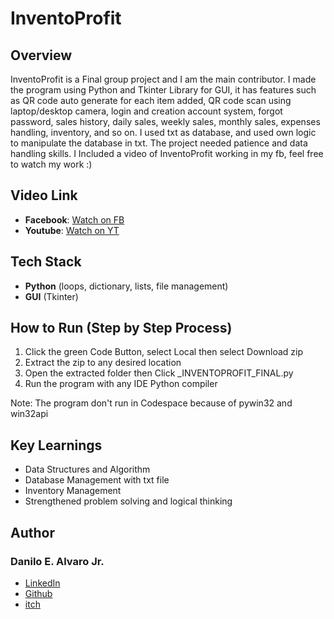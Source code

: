# InventoProfit
## Overview
InventoProfit is a Final group project and I am the main contributor. I made the program using Python and Tkinter Library for GUI, it has features such as QR code auto generate for each item added, QR code scan using laptop/desktop camera, login and creation account system, forgot password,
sales history, daily sales, weekly sales, monthly sales, expenses handling, inventory, and so on. I used txt as database, and used own logic to manipulate the database in txt. The project needed patience and data handling skills.
I Included a video of InventoProfit working in my fb, feel free to watch my work :)
## Video Link
- **Facebook**: [Watch on FB](https://www.facebook.com/share/v/1DJVVpVZmB/)
- **Youtube**: [Watch on YT](https://www.youtube.com/watch?v=n7Qw__cRfIk)
## Tech Stack
- **Python** (loops, dictionary, lists, file management)
- **GUI** (Tkinter)
## How to Run (Step by Step Process)
1. Click the green Code Button, select Local then select Download zip
2. Extract the zip to any desired location
3. Open the extracted folder then Click _INVENTOPROFIT_FINAL.py
4. Run the program with any IDE Python compiler
   
Note: The program don't run in Codespace because of pywin32 and win32api
## Key Learnings
- Data Structures and Algorithm
- Database Management with txt file
- Inventory Management
- Strengthened problem solving and logical thinking
## Author
### Danilo E. Alvaro Jr.
- [LinkedIn](https://www.linkedin.com/in/danilo-alvaro-16b17534b/)
- [Github](https://github.com/Dan013577947)
- [itch](https://danilo031717.itch.io/)



